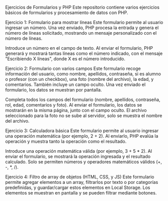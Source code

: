 Ejercicios de Formularios y PHP
Este repositorio contiene varios ejercicios básicos de formularios y procesamiento de datos con PHP. 

Ejercicio 1: Formulario para mostrar líneas
Este formulario permite al usuario ingresar un número. Una vez enviado, PHP procesa la entrada y genera el número de líneas solicitado, mostrando un mensaje personalizado con el número de líneas.

Introduce un número en el campo de texto.
Al enviar el formulario, PHP generará y mostrará tantas líneas como el número indicado, con el mensaje "Escribiendo X líneas", donde X es el número introducido.

Ejercicio 2: Formulario con varios campos
Este formulario recoge información del usuario, como nombre, apellidos, contraseña, si es alumno o profesor (con un checkbox), una foto (nombre del archivo), la edad, y comentarios. También incluye un campo oculto. Una vez enviado el formulario, los datos se muestran por pantalla.

Completa todos los campos del formulario (nombre, apellidos, contraseña, rol, edad, comentarios y foto).
Al enviar el formulario, los datos se mostrarán en la misma página, junto con el campo oculto.
El archivo seleccionado para la foto no se sube al servidor, solo se muestra el nombre del archivo.

Ejercicio 3: Calculadora básica
Este formulario permite al usuario ingresar una operación matemática (por ejemplo, 2 + 2). Al enviarlo, PHP evalúa la operación y muestra tanto la operación como el resultado.

Introduce una operación matemática válida (por ejemplo, 3 + 5 * 2).
Al enviar el formulario, se mostrará la operación ingresada y el resultado calculado.
Solo se permiten números y operadores matemáticos válidos (+, -, *, /).

Ejercicio 4: Filtro de array de objetos (HTML, CSS, y JS)
Este formulario permite agregar elementos a un array, filtrarlos por texto o por categorías predefinidas, y guardar/cargar estos elementos en Local Storage. Los elementos se muestran en pantalla y se pueden filtrar mediante botones.
